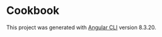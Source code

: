 # Cookbook

This project was generated with [Angular CLI](https://github.com/angular/angular-cli) version 8.3.20.
